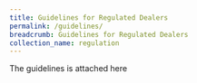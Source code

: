 ```yaml
---
title: Guidelines for Regulated Dealers
permalink: /guidelines/
breadcrumb: Guidelines for Regulated Dealers
collection_name: regulation
---
```

The guidelines is attached here 
